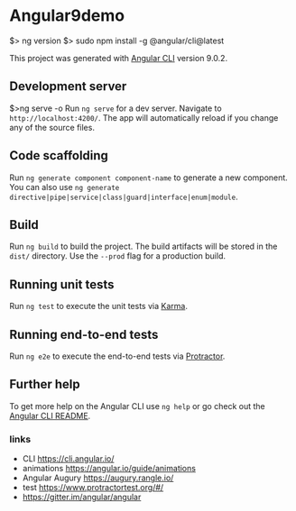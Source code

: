 # Angular9demo
$> ng version
$> sudo npm install -g @angular/cli@latest

This project was generated with [Angular CLI](https://github.com/angular/angular-cli) version 9.0.2.

## Development server
$>ng serve -o
Run `ng serve` for a dev server. Navigate to `http://localhost:4200/`. The app will automatically reload if you change any of the source files.

## Code scaffolding

Run `ng generate component component-name` to generate a new component. You can also use `ng generate directive|pipe|service|class|guard|interface|enum|module`.

## Build

Run `ng build` to build the project. The build artifacts will be stored in the `dist/` directory. Use the `--prod` flag for a production build.

## Running unit tests

Run `ng test` to execute the unit tests via [Karma](https://karma-runner.github.io).

## Running end-to-end tests

Run `ng e2e` to execute the end-to-end tests via [Protractor](http://www.protractortest.org/).

## Further help

To get more help on the Angular CLI use `ng help` or go check out the [Angular CLI README](https://github.com/angular/angular-cli/blob/master/README.md).

### links
- CLI https://cli.angular.io/
- animations https://angular.io/guide/animations
- Angular Augury https://augury.rangle.io/
- test https://www.protractortest.org/#/
- https://gitter.im/angular/angular